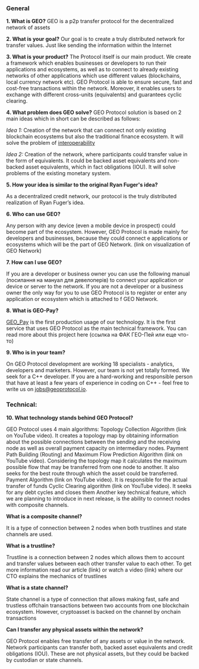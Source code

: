 ### General

**1. What is GEO?**
GEO is a p2p transfer protocol for the decentralized network of assets

**2. What is your goal?**
Our goal is to create a truly distributed network for transfer values. Just like sending the information within the Internet 

**3. What is your product?**
The Protocol itself is our main product. We create a framework which enables businesses or developers to run their applications and ecosystems, as well as to connect to already existing networks of other applications which use different values (blockchains, local currency network etc). GEO Protocol is able to ensure secure, fast and cost-free transactions within the network. Moreover, it enables users to exchange with different cross-units (equivalents) and guarantees cyclic clearing.

**4. What problem does GEO solve?**
GEO Protocol solution is based on 2 main ideas which in short can be described as follows:

*Idea 1:* Creation of the network that can connect not only existing blockchain ecosystems but also the traditional finance ecosystem. It will solve the problem of [interoperability](https://hackernoon.com/the-need-for-layer-3-on-the-internet-of-value-85ae3ab2a9ea)

*Idea 2:* Creation of the network, where participants could transfer value in the form of equivalents. It could be backed asset equivalents and non-backed asset equivalents, which in fact obligations (IOU). It will solve problems of the existing monetary system.

**5. How your idea is similar to the original Ryan Fuger's idea?**

As a decentralized credit network, our protocol is the truly distributed realization of Ryan Fuger’s idea.

**6. Who can use GEO?**

Any person with any device (even a mobile device in prospect) could become part of the ecosystem. However, GEO Protocol is made mainly for developers and businesses, because they could connect e applications or ecosystems which will be the part of GEO Network. (link on visualization of GEO Network)

**7. How can I use GEO?**

If you are a developer or business owner you can use the following manual (посилання на мануал для девелоперів) to connect your application or device or server to the network. If you are not a developer or a business owner the only way for you to use GEO Protocol is to register or enter any application or ecosystem which is attached to f GEO Network.

**8. What is GEO-Pay?**

[GEO_Pay](https://geo-pay.net/) is the first production usage of our technology. It is the first service  that uses GEO Protocol as the main technical framework. You can read more about this project here (ссылка на ФАК ГЕО-Пей или еще что-то)

**9. Who is in your team?**

On GEO Protocol development are working 18 specialists - analytics, developers and marketers. However, our team is not yet totally formed. We seek for a C++ developer. If you are a hard-working and responsible person that have at least a few years of experience in coding on C++ - feel free to write us on jobs@geoprotocol.io. 


### Technical:

**10. What technology stands behind GEO Protocol?**

GEO Protocol uses 4  main algorithms:
Topology Collection Algorithm (link on YouTube video). It creates a topology map by obtaining information about the possible connections between the sending and the receiving node as well as overall payment capacity on intermediary nodes.
Payment Path Building (Routing) and Maximum Flow Prediction Algorithm (link on YouTube video). Considering the topology map it calculates the maximum possible flow that may be transferred from one node to another. It also seeks for the best route through which the asset could be transferred.
Payment Algorithm (link on YouTube video). It is responsible for the actual transfer of funds
Cyclic Clearing algorithm (link on YouTube video). It seeks for any debt cycles and closes them
Another key technical feature, which we are planning to introduce in next release, is the ability to connect nodes with composite channels.

**What is a composite channel?**

It is a type of connection between 2 nodes when both trustlines and state channels are used. 

**What is a trustline?**

Trustline is a connection between 2 nodes which allows them to account and transfer values between each other transfer value to each other. To get more information read our article (link) or watch a video (link) where our CTO explains the mechanics of trustlines

**What is a state channel?**

State channel is a type of connection that allows making fast, safe and trustless offchain transactions between two accounts from one blockchain ecosystem. However, cryptoasset is backed on the channel by onchain transactions

**Can I transfer any physical assets within the network?**

GEO Protocol enables free transfer of any assets or value in the network. Network participants can transfer both, backed asset equivalents and credit obligations (IOU). These are not physical assets, but they could be backed by custodian or state channels.
